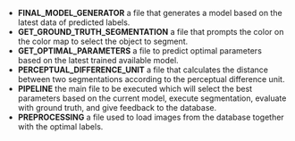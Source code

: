 - **FINAL_MODEL_GENERATOR** a file that generates a model based on the latest data of predicted labels.
- **GET_GROUND_TRUTH_SEGMENTATION** a file that prompts the color on the color map to select the object to segment.
- **GET_OPTIMAL_PARAMETERS** a file to predict optimal parameters based on the latest trained available model.
- **PERCEPTUAL_DIFFERENCE_UNIT** a file that calculates the distance between two segmentations according to the perceptual difference unit.
- **PIPELINE** the main file to be executed which will select the best parameters based on the current model, execute segmentation, evaluate with ground truth, and give feedback to the database.
- **PREPROCESSING** a file used to load images from the database together with the optimal labels.